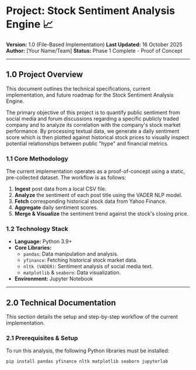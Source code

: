 # Project: Stock Sentiment Analysis Engine 📈

**Version:** 1.0 (File-Based Implementation)
**Last Updated:** 16 October 2025
**Author:** [Your Name/Team]
**Status:** Phase 1 Complete - Proof of Concept

---

## 1.0 Project Overview

This document outlines the technical specifications, current implementation, and future roadmap for the Stock Sentiment Analysis Engine.

The primary objective of this project is to quantify public sentiment from social media and forum discussions regarding a specific publicly traded company and to analyze its correlation with the company's stock market performance. By processing textual data, we generate a daily sentiment score which is then plotted against historical stock prices to visually inspect potential relationships between public "hype" and financial metrics.

### 1.1 Core Methodology
The current implementation operates as a proof-of-concept using a static, pre-collected dataset. The workflow is as follows:
1.  **Ingest** post data from a local CSV file.
2.  **Analyze** the sentiment of each post title using the VADER NLP model.
3.  **Fetch** corresponding historical stock data from Yahoo Finance.
4.  **Aggregate** daily sentiment scores.
5.  **Merge & Visualize** the sentiment trend against the stock's closing price.

### 1.2 Technology Stack
* **Language:** Python 3.9+
* **Core Libraries:**
    * `pandas`: Data manipulation and analysis.
    * `yfinance`: Fetching historical stock market data.
    * `nltk (VADER)`: Sentiment analysis of social media text.
    * `matplotlib` & `seaborn`: Data visualization.
* **Environment:** Jupyter Notebook

---

## 2.0 Technical Documentation

This section details the setup and step-by-step workflow of the current implementation.

### 2.1 Prerequisites & Setup
To run this analysis, the following Python libraries must be installed:

```bash
pip install pandas yfinance nltk matplotlib seaborn jupyterlab